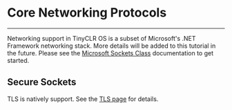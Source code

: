 # Core Networking Protocols
---
Networking support in TinyCLR OS is a subset of Microsoft's .NET Framework networking stack. More details will be added to this tutorial in the future. Please see the [Microsoft Sockets Class]( https://docs.microsoft.com/en-us/dotnet/api/system.net.sockets.socket?view=netframework-4.8) documentation to get started. 

## Secure Sockets
TLS is natively support. See the [TLS page](tls.md) for details.
